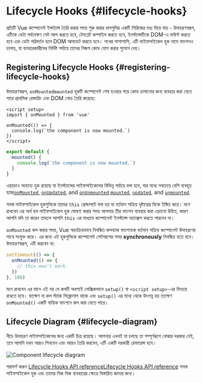 # Lifecycle Hooks {#lifecycle-hooks}

প্রতিটি Vue কম্পোনেন্ট ইন্সট্যান্স তৈরি করার সময় শুরু করার ধাপগুলির একটি সিরিজের মধ্য দিয়ে যায় - উদাহরণস্বরূপ, এটিকে ডেটা পর্যবেক্ষণ সেট আপ করতে হবে, টেমপ্লেট কম্পাইল করতে হবে, ইনস্ট্যান্সটিকে DOM-এ মাউন্ট করতে হবে এবং ডেটা পরিবর্তন হলে DOM আপডেট করতে হবে। পথের পাশাপাশি, এটি লাইফসাইকেল হুক নামে ফাংশনও চালায়, যা ব্যবহারকারীদের নির্দিষ্ট পর্যায়ে তাদের নিজস্ব কোড যোগ করার সুযোগ দেয়।

## Registering Lifecycle Hooks {#registering-lifecycle-hooks}

উদাহরণস্বরূপ, <span class="composition-api">`onMounted`</span><span class="options-api">`mounted`</span> হুকটি কম্পোনেন্ট শেষ হওয়ার পরে কোড চালানোর জন্য ব্যবহার করা যেতে পারে প্রাথমিক রেন্ডারিং এবং DOM নোড তৈরি করেছে:

<div class="composition-api">

```vue
<script setup>
import { onMounted } from 'vue'

onMounted(() => {
  console.log(`the component is now mounted.`)
})
</script>
```

</div>
<div class="options-api">

```js
export default {
  mounted() {
    console.log(`the component is now mounted.`)
  }
}
```

</div>

এছাড়াও অন্যান্য হুক রয়েছে যা ইনস্ট্যান্সের লাইফসাইকেলের বিভিন্ন পর্যায়ে বলা হবে, যার মধ্যে সবচেয়ে বেশি ব্যবহৃত হচ্ছে<span class="composition-api">[`onMounted`](/api/composition-api-lifecycle#onmounted), [`onUpdated`](/api/composition-api-lifecycle#onupdated), and [`onUnmounted`](/api/composition-api-lifecycle#onunmounted).</span><span class="options-api">[`mounted`](/api/options-lifecycle#mounted), [`updated`](/api/options-lifecycle#updated), and [`unmounted`](/api/options-lifecycle#unmounted).</span>

<div class="options-api">

সমস্ত লাইফসাইকেল হুকগুলিকে তাদের `this` প্রেক্ষাপটে বলা হয় যা বর্তমান সক্রিয় দৃষ্টান্তের দিকে ইঙ্গিত করে। মনে রাখবেন এর অর্থ হল লাইফসাইকেল হুক ঘোষণা করার সময় আপনার তীর ফাংশন ব্যবহার করা এড়ানো উচিত, কারণ আপনি যদি তা করেন তাহলে আপনি `this` এর মাধ্যমে কম্পোনেন্ট ইনস্ট্যান্স অ্যাক্সেস করতে পারবেন না।

</div>

<div class="composition-api">

`onMounted` কল করার সময়, Vue স্বয়ংক্রিয়ভাবে নিবন্ধিত কলব্যাক ফাংশনকে বর্তমান সক্রিয় কম্পোনেন্ট উদাহরণের সাথে সংযুক্ত করে। এর জন্য এই হুকগুলিকে কম্পোনেন্ট সেটআপের সময় **synchronously** নিবন্ধিত হতে হবে। উদাহরণস্বরূপ, এটি করবেন না:

```js
setTimeout(() => {
  onMounted(() => {
    // this won't work.
  })
}, 100)
```

মনে রাখবেন এর মানে এই নয় যে কলটি অবশ্যই লেক্সিকভাবে `setup()` বা `<script setup>`-এর ভিতরে রাখতে হবে। যতক্ষণ না কল স্ট্যাক সিঙ্ক্রোনাস থাকে এবং `setup()` এর মধ্যে থেকে উৎপন্ন হয় ততক্ষণ `onMounted()` একটি বাহ্যিক ফাংশনে কল করা যেতে পারে।

</div>

## Lifecycle Diagram {#lifecycle-diagram}

নীচে উদাহরণ লাইফসাইকেলের জন্য একটি চিত্র রয়েছে। আপনার এখনই যা চলছে তা সম্পূর্ণরূপে বোঝার দরকার নেই, তবে আপনি যখন আরও শিখবেন এবং আরও তৈরি করবেন, এটি একটি দরকারী রেফারেন্স হবে।

![Component lifecycle diagram](./images/lifecycle.png)

<!-- https://www.figma.com/file/Xw3UeNMOralY6NV7gSjWdS/Vue-Lifecycle -->

পরামর্শ করুন <span class="composition-api">[Lifecycle Hooks API reference](/api/composition-api-lifecycle)</span><span class="options-api">[Lifecycle Hooks API reference](/api/options-lifecycle)</span> সমস্ত লাইফসাইকেল হুক এবং তাদের নিজ নিজ ব্যবহারের ক্ষেত্রে বিস্তারিত জানার জন্য।
